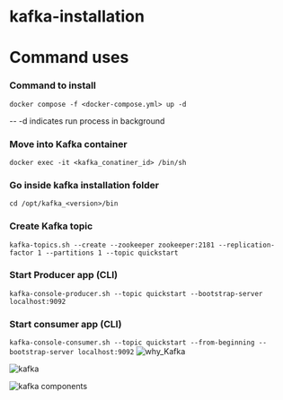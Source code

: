 # kafka-installation

# Command uses 

### Command to  install
```docker compose -f <docker-compose.yml> up -d``` 
 
 -- -d indicates run process in background

### Move into Kafka container
```docker exec -it <kafka_conatiner_id> /bin/sh```
### Go inside kafka installation folder
```cd /opt/kafka_<version>/bin```
### Create Kafka topic
```kafka-topics.sh --create --zookeeper zookeeper:2181 --replication-factor 1 --partitions 1 --topic quickstart```
### Start Producer app (CLI)
```kafka-console-producer.sh --topic quickstart --bootstrap-server localhost:9092```
### Start consumer app (CLI)
```kafka-console-consumer.sh --topic quickstart --from-beginning --bootstrap-server localhost:9092```
![why_Kafka](https://github.com/rtls-net/kafka-installation-docker/assets/147226341/35fbe775-ef5f-4c26-ac5c-cd31d85db82a)


![kafka](https://github.com/rtls-net/kafka-installation-docker/assets/147226341/3ac1b4f3-a8d4-4e00-a032-4901f98c8af2)


![kafka components](https://github.com/rtls-net/kafka-installation-docker/assets/147226341/a45141a4-59e3-428e-834a-a3a2ed473231)


